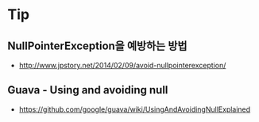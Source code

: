 # Tip
## NullPointerException을 예방하는 방법
- http://www.jpstory.net/2014/02/09/avoid-nullpointerexception/

## Guava - Using and avoiding null
- https://github.com/google/guava/wiki/UsingAndAvoidingNullExplained
